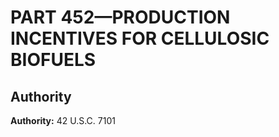 # PART 452—PRODUCTION INCENTIVES FOR CELLULOSIC BIOFUELS


## Authority

**Authority:** 42 U.S.C. 7101 

